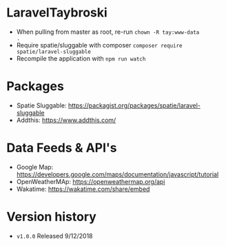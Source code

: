 # LaravelTaybroski

- When pulling from master as root, re-run <code>chown -R tay:www-data .</code>
- Require spatie/sluggable with composer <code>composer require spatie/laravel-sluggable</code>
- Recompile the application with <code>npm run watch</code>

# Packages

- Spatie Sluggable: https://packagist.org/packages/spatie/laravel-sluggable
- Addthis: https://www.addthis.com/

# Data Feeds & API's
- Google Map: https://developers.google.com/maps/documentation/javascript/tutorial
- OpenWeatherMAp: https://openweathermap.org/api
- Wakatime: https://wakatime.com/share/embed

# Version history

- <code>v1.0.0</code> Released 9/12/2018
